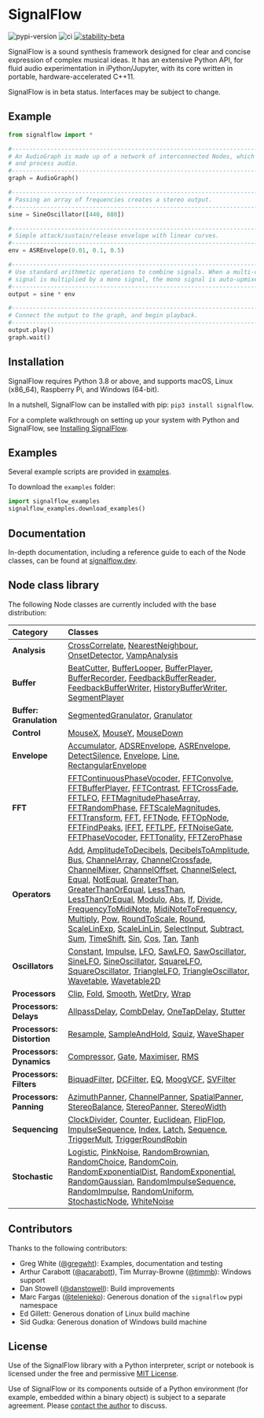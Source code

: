 # SignalFlow

![pypi-version](https://img.shields.io/pypi/v/signalflow) ![ci](https://github.com/ideoforms/signalflow/actions/workflows/build.yml/badge.svg) [![stability-beta](https://img.shields.io/badge/stability-beta-33bbff.svg)](https://github.com/mkenney/software-guides/blob/master/STABILITY-BADGES.md#beta)

SignalFlow is a sound synthesis framework designed for clear and concise expression of complex musical ideas. It has an extensive Python API, for fluid audio experimentation in iPython/Jupyter, with its core written in portable, hardware-accelerated C++11.

SignalFlow is in beta status. Interfaces may be subject to change.

## Example

```python
from signalflow import *

#--------------------------------------------------------------------------------
# An AudioGraph is made up of a network of interconnected Nodes, which generate
# and process audio. 
#--------------------------------------------------------------------------------
graph = AudioGraph()

#--------------------------------------------------------------------------------
# Passing an array of frequencies creates a stereo output.
#--------------------------------------------------------------------------------
sine = SineOscillator([440, 880])

#--------------------------------------------------------------------------------
# Simple attack/sustain/release envelope with linear curves.
#--------------------------------------------------------------------------------
env = ASREnvelope(0.01, 0.1, 0.5)

#--------------------------------------------------------------------------------
# Use standard arithmetic operations to combine signals. When a multi-channel 
# signal is multiplied by a mono signal, the mono signal is auto-upmixed.
#--------------------------------------------------------------------------------
output = sine * env

#--------------------------------------------------------------------------------
# Connect the output to the graph, and begin playback.
#--------------------------------------------------------------------------------
output.play()
graph.wait()
```

## Installation

SignalFlow requires Python 3.8 or above, and supports macOS, Linux (x86_64), Raspberry Pi, and Windows (64-bit).

In a nutshell, SignalFlow can be installed with pip: `pip3 install signalflow`.

For a complete walkthrough on setting up your system with Python and SignalFlow, see [Installing SignalFlow](https://signalflow.dev/installation/).

## Examples

Several example scripts are provided in [examples](examples).

To download the `examples` folder:

```python
import signalflow_examples
signalflow_examples.download_examples()
```

## Documentation

In-depth documentation, including a reference guide to each of the Node classes, can be found at [signalflow.dev](https://signalflow.dev/). 

## Node class library

The following Node classes are currently included with the base distribution:

| Category | Classes  |
|:---------|:---------|
| **Analysis** | [CrossCorrelate](https://signalflow.dev/library/analysis/crosscorrelate/), [NearestNeighbour](https://signalflow.dev/library/analysis/nearestneighbour/), [OnsetDetector](https://signalflow.dev/library/analysis/onsetdetector/), [VampAnalysis](https://signalflow.dev/library/analysis/vampanalysis/) |
| **Buffer** | [BeatCutter](https://signalflow.dev/library/buffer/beatcutter/), [BufferLooper](https://signalflow.dev/library/buffer/bufferlooper/), [BufferPlayer](https://signalflow.dev/library/buffer/bufferplayer/), [BufferRecorder](https://signalflow.dev/library/buffer/bufferrecorder/), [FeedbackBufferReader](https://signalflow.dev/library/buffer/feedbackbufferreader/), [FeedbackBufferWriter](https://signalflow.dev/library/buffer/feedbackbufferwriter/), [HistoryBufferWriter](https://signalflow.dev/library/buffer/historybufferwriter/), [SegmentPlayer](https://signalflow.dev/library/buffer/segmentplayer/) |
| **Buffer: Granulation** | [SegmentedGranulator](https://signalflow.dev/library/buffer/granulation/segmentedgranulator/), [Granulator](https://signalflow.dev/library/buffer/granulation/granulator/) |
| **Control** | [MouseX](https://signalflow.dev/library/control/mousex/), [MouseY](https://signalflow.dev/library/control/mousey/), [MouseDown](https://signalflow.dev/library/control/mousedown/) |
| **Envelope** | [Accumulator](https://signalflow.dev/library/envelope/accumulator/), [ADSREnvelope](https://signalflow.dev/library/envelope/adsrenvelope/), [ASREnvelope](https://signalflow.dev/library/envelope/asrenvelope/), [DetectSilence](https://signalflow.dev/library/envelope/detectsilence/), [Envelope](https://signalflow.dev/library/envelope/envelope/), [Line](https://signalflow.dev/library/envelope/line/), [RectangularEnvelope](https://signalflow.dev/library/envelope/rectangularenvelope/) |
| **FFT** | [FFTContinuousPhaseVocoder](https://signalflow.dev/library/fft/fftcontinuousphasevocoder/), [FFTConvolve](https://signalflow.dev/library/fft/fftconvolve/), [FFTBufferPlayer](https://signalflow.dev/library/fft/fftbufferplayer/), [FFTContrast](https://signalflow.dev/library/fft/fftcontrast/), [FFTCrossFade](https://signalflow.dev/library/fft/fftcrossfade/), [FFTLFO](https://signalflow.dev/library/fft/fftlfo/), [FFTMagnitudePhaseArray](https://signalflow.dev/library/fft/fftmagnitudephasearray/), [FFTRandomPhase](https://signalflow.dev/library/fft/fftrandomphase/), [FFTScaleMagnitudes](https://signalflow.dev/library/fft/fftscalemagnitudes/), [FFTTransform](https://signalflow.dev/library/fft/ffttransform/), [FFT](https://signalflow.dev/library/fft/fft/), [FFTNode](https://signalflow.dev/library/fft/fftnode/), [FFTOpNode](https://signalflow.dev/library/fft/fftopnode/), [FFTFindPeaks](https://signalflow.dev/library/fft/fftfindpeaks/), [IFFT](https://signalflow.dev/library/fft/ifft/), [FFTLPF](https://signalflow.dev/library/fft/fftlpf/), [FFTNoiseGate](https://signalflow.dev/library/fft/fftnoisegate/), [FFTPhaseVocoder](https://signalflow.dev/library/fft/fftphasevocoder/), [FFTTonality](https://signalflow.dev/library/fft/ffttonality/), [FFTZeroPhase](https://signalflow.dev/library/fft/fftzerophase/) |
| **Operators** | [Add](https://signalflow.dev/library/operators/add/), [AmplitudeToDecibels](https://signalflow.dev/library/operators/amplitudetodecibels/), [DecibelsToAmplitude](https://signalflow.dev/library/operators/decibelstoamplitude/), [Bus](https://signalflow.dev/library/operators/bus/), [ChannelArray](https://signalflow.dev/library/operators/channelarray/), [ChannelCrossfade](https://signalflow.dev/library/operators/channelcrossfade/), [ChannelMixer](https://signalflow.dev/library/operators/channelmixer/), [ChannelOffset](https://signalflow.dev/library/operators/channeloffset/), [ChannelSelect](https://signalflow.dev/library/operators/channelselect/), [Equal](https://signalflow.dev/library/operators/equal/), [NotEqual](https://signalflow.dev/library/operators/notequal/), [GreaterThan](https://signalflow.dev/library/operators/greaterthan/), [GreaterThanOrEqual](https://signalflow.dev/library/operators/greaterthanorequal/), [LessThan](https://signalflow.dev/library/operators/lessthan/), [LessThanOrEqual](https://signalflow.dev/library/operators/lessthanorequal/), [Modulo](https://signalflow.dev/library/operators/modulo/), [Abs](https://signalflow.dev/library/operators/abs/), [If](https://signalflow.dev/library/operators/if/), [Divide](https://signalflow.dev/library/operators/divide/), [FrequencyToMidiNote](https://signalflow.dev/library/operators/frequencytomidinote/), [MidiNoteToFrequency](https://signalflow.dev/library/operators/midinotetofrequency/), [Multiply](https://signalflow.dev/library/operators/multiply/), [Pow](https://signalflow.dev/library/operators/pow/), [RoundToScale](https://signalflow.dev/library/operators/roundtoscale/), [Round](https://signalflow.dev/library/operators/round/), [ScaleLinExp](https://signalflow.dev/library/operators/scalelinexp/), [ScaleLinLin](https://signalflow.dev/library/operators/scalelinlin/), [SelectInput](https://signalflow.dev/library/operators/selectinput/), [Subtract](https://signalflow.dev/library/operators/subtract/), [Sum](https://signalflow.dev/library/operators/sum/), [TimeShift](https://signalflow.dev/library/operators/timeshift/), [Sin](https://signalflow.dev/library/operators/sin/), [Cos](https://signalflow.dev/library/operators/cos/), [Tan](https://signalflow.dev/library/operators/tan/), [Tanh](https://signalflow.dev/library/operators/tanh/) |
| **Oscillators** | [Constant](https://signalflow.dev/library/oscillators/constant/), [Impulse](https://signalflow.dev/library/oscillators/impulse/), [LFO](https://signalflow.dev/library/oscillators/lfo/), [SawLFO](https://signalflow.dev/library/oscillators/sawlfo/), [SawOscillator](https://signalflow.dev/library/oscillators/sawoscillator/), [SineLFO](https://signalflow.dev/library/oscillators/sinelfo/), [SineOscillator](https://signalflow.dev/library/oscillators/sineoscillator/), [SquareLFO](https://signalflow.dev/library/oscillators/squarelfo/), [SquareOscillator](https://signalflow.dev/library/oscillators/squareoscillator/), [TriangleLFO](https://signalflow.dev/library/oscillators/trianglelfo/), [TriangleOscillator](https://signalflow.dev/library/oscillators/triangleoscillator/), [Wavetable](https://signalflow.dev/library/oscillators/wavetable/), [Wavetable2D](https://signalflow.dev/library/oscillators/wavetable2d/) |
| **Processors** | [Clip](https://signalflow.dev/library/processors/clip/), [Fold](https://signalflow.dev/library/processors/fold/), [Smooth](https://signalflow.dev/library/processors/smooth/), [WetDry](https://signalflow.dev/library/processors/wetdry/), [Wrap](https://signalflow.dev/library/processors/wrap/) |
| **Processors: Delays** | [AllpassDelay](https://signalflow.dev/library/processors/delays/allpassdelay/), [CombDelay](https://signalflow.dev/library/processors/delays/combdelay/), [OneTapDelay](https://signalflow.dev/library/processors/delays/onetapdelay/), [Stutter](https://signalflow.dev/library/processors/delays/stutter/) |
| **Processors: Distortion** | [Resample](https://signalflow.dev/library/processors/distortion/resample/), [SampleAndHold](https://signalflow.dev/library/processors/distortion/sampleandhold/), [Squiz](https://signalflow.dev/library/processors/distortion/squiz/), [WaveShaper](https://signalflow.dev/library/processors/distortion/waveshaper/) |
| **Processors: Dynamics** | [Compressor](https://signalflow.dev/library/processors/dynamics/compressor/), [Gate](https://signalflow.dev/library/processors/dynamics/gate/), [Maximiser](https://signalflow.dev/library/processors/dynamics/maximiser/), [RMS](https://signalflow.dev/library/processors/dynamics/rms/) |
| **Processors: Filters** | [BiquadFilter](https://signalflow.dev/library/processors/filters/biquadfilter/), [DCFilter](https://signalflow.dev/library/processors/filters/dcfilter/), [EQ](https://signalflow.dev/library/processors/filters/eq/), [MoogVCF](https://signalflow.dev/library/processors/filters/moogvcf/), [SVFilter](https://signalflow.dev/library/processors/filters/svfilter/) |
| **Processors: Panning** | [AzimuthPanner](https://signalflow.dev/library/processors/panning/azimuthpanner/), [ChannelPanner](https://signalflow.dev/library/processors/panning/channelpanner/), [SpatialPanner](https://signalflow.dev/library/processors/panning/spatialpanner/), [StereoBalance](https://signalflow.dev/library/processors/panning/stereobalance/), [StereoPanner](https://signalflow.dev/library/processors/panning/stereopanner/), [StereoWidth](https://signalflow.dev/library/processors/panning/stereowidth/) |
| **Sequencing** | [ClockDivider](https://signalflow.dev/library/sequencing/clockdivider/), [Counter](https://signalflow.dev/library/sequencing/counter/), [Euclidean](https://signalflow.dev/library/sequencing/euclidean/), [FlipFlop](https://signalflow.dev/library/sequencing/flipflop/), [ImpulseSequence](https://signalflow.dev/library/sequencing/impulsesequence/), [Index](https://signalflow.dev/library/sequencing/index/), [Latch](https://signalflow.dev/library/sequencing/latch/), [Sequence](https://signalflow.dev/library/sequencing/sequence/), [TriggerMult](https://signalflow.dev/library/sequencing/triggermult/), [TriggerRoundRobin](https://signalflow.dev/library/sequencing/triggerroundrobin/) |
| **Stochastic** | [Logistic](https://signalflow.dev/library/stochastic/logistic/), [PinkNoise](https://signalflow.dev/library/stochastic/pinknoise/), [RandomBrownian](https://signalflow.dev/library/stochastic/randombrownian/), [RandomChoice](https://signalflow.dev/library/stochastic/randomchoice/), [RandomCoin](https://signalflow.dev/library/stochastic/randomcoin/), [RandomExponentialDist](https://signalflow.dev/library/stochastic/randomexponentialdist/), [RandomExponential](https://signalflow.dev/library/stochastic/randomexponential/), [RandomGaussian](https://signalflow.dev/library/stochastic/randomgaussian/), [RandomImpulseSequence](https://signalflow.dev/library/stochastic/randomimpulsesequence/), [RandomImpulse](https://signalflow.dev/library/stochastic/randomimpulse/), [RandomUniform](https://signalflow.dev/library/stochastic/randomuniform/), [StochasticNode](https://signalflow.dev/library/stochastic/stochasticnode/), [WhiteNoise](https://signalflow.dev/library/stochastic/whitenoise/) |

## Contributors

Thanks to the following contributors:

- Greg White ([@gregwht](https://github.com/gregwht)): Examples, documentation and testing
- Arthur Carabott ([@acarabott](https://github.com/acarabott)), Tim Murray-Browne ([@timmb](https://github.com/timmb)): Windows support
- Dan Stowell ([@danstowell](https://github.com/danstowell)): Build improvements
- Marc Fargas ([@telenieko](https://github.com/telenieko)): Generous donation of the `signalflow` pypi namespace
- Ed Gillett: Generous donation of Linux build machine
- Sid Gudka: Generous donation of Windows build machine

## License

Use of the SignalFlow library with a Python interpreter, script or notebook is licensed under the free and permissive [MIT License](LICENSE.md).

Use of SignalFlow or its components outside of a Python environment (for example, embedded within a binary object) is subject to a separate agreement. Please [contact the author](https://danieljohnjones.com/contact/) to discuss.
